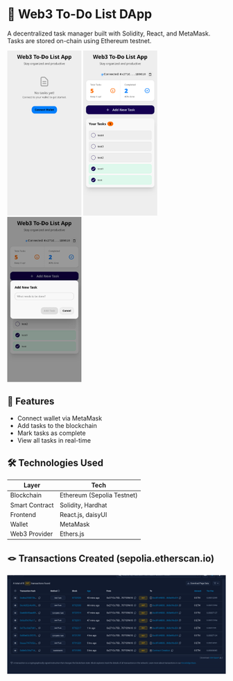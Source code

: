 # 🧾 Web3 To-Do List DApp

A decentralized task manager built with Solidity, React, and MetaMask. Tasks are stored on-chain using Ethereum testnet.

<img src="./public/images/1.png" height="380"> <img src="./public/images/2.png" height="380"> <img src="./public/images/3.png" height="380">

## 🔧 Features

- Connect wallet via MetaMask
- Add tasks to the blockchain
- Mark tasks as complete
- View all tasks in real-time

## 🛠 Technologies Used

| Layer | Tech |
|-------|------|
| Blockchain | Ethereum (Sepolia Testnet) |
| Smart Contract | Solidity, Hardhat |
| Frontend | React.js, daisyUI |
| Wallet | MetaMask |
| Web3 Provider | Ethers.js |

## 🪢 Transactions Created (sepolia.etherscan.io)
![Web3 To-Do List Screenshot](./public/images/0.png)
